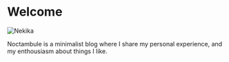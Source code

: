 # Welcome
<img src="nekika.svg" alt="Nekika" class="avatar" />

Noctambule is a minimalist blog where I share my personal experience, and my enthousiasm about things I like.
